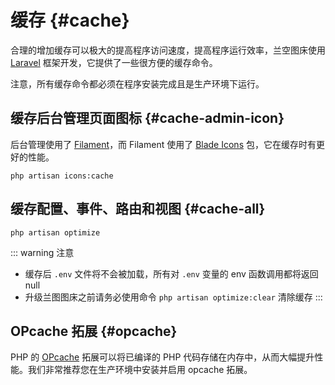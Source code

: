 # 缓存 {#cache}

合理的增加缓存可以极大的提高程序访问速度，提高程序运行效率，兰空图床使用 [Laravel](https://laravel.com) 框架开发，它提供了一些很方便的缓存命令。

注意，所有缓存命令都必须在程序安装完成且是生产环境下运行。

## 缓存后台管理页面图标 {#cache-admin-icon}

后台管理使用了 [Filament](https://filamentphp.com)，而 Filament 使用了 [Blade Icons](https://blade-ui-kit.com/blade-icons) 包，它在缓存时有更好的性能。

```shell
php artisan icons:cache
```

## 缓存配置、事件、路由和视图 {#cache-all}

```shell
php artisan optimize
```

::: warning 注意
- 缓存后 `.env` 文件将不会被加载，所有对 `.env` 变量的 env 函数调用都将返回 null
- 升级兰图图床之前请务必使用命令 `php artisan optimize:clear` 清除缓存
  :::

## OPcache 拓展 <Badge type="tip" text="推荐使用" /> {#opcache}

PHP 的 [OPcache](https://www.php.net/manual/zh/book.opcache.php) 拓展可以将已编译的 PHP 代码存储在内存中，从而大幅提升性能。我们非常推荐您在生产环境中安装并启用 opcache 拓展。
